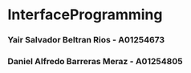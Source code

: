 # InterfaceProgramming

### Yair Salvador Beltran Rios - A01254673
### Daniel Alfredo Barreras Meraz - A01254805
